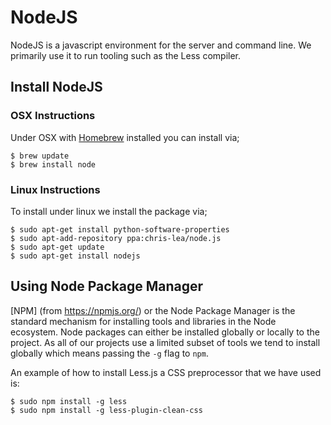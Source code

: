 # NodeJS

NodeJS is a javascript environment for the server and command line. We primarily use it to run
tooling such as the Less compiler.

## Install NodeJS

### OSX Instructions

Under OSX with [Homebrew](Homebrew.md) installed you can install via;

    $ brew update
    $ brew install node

### Linux Instructions

To install under linux we install the package via;

    $ sudo apt-get install python-software-properties
    $ sudo apt-add-repository ppa:chris-lea/node.js
    $ sudo apt-get update
    $ sudo apt-get install nodejs

## Using Node Package Manager

[NPM] (from https://npmjs.org/) or the Node Package Manager is the standard mechanism for installing
tools and libraries in the Node ecosystem. Node packages can either be installed globally or locally
to the project. As all of our projects use a limited subset of tools we tend to install globally which
means passing the `-g` flag to `npm`.

An example of how to install Less.js a CSS preprocessor that we have used is:

    $ sudo npm install -g less
    $ sudo npm install -g less-plugin-clean-css

